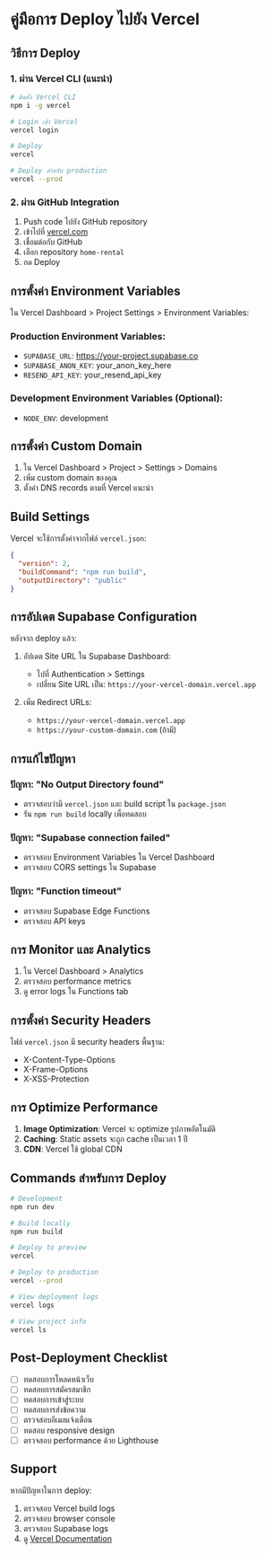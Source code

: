 # คู่มือการ Deploy ไปยัง Vercel

## วิธีการ Deploy

### 1. ผ่าน Vercel CLI (แนะนำ)

```bash
# ติดตั้ง Vercel CLI
npm i -g vercel

# Login เข้า Vercel
vercel login

# Deploy
vercel

# Deploy สำหรับ production
vercel --prod
```

### 2. ผ่าน GitHub Integration

1. Push code ไปยัง GitHub repository
2. เข้าไปที่ [vercel.com](https://vercel.com)
3. เชื่อมต่อกับ GitHub
4. เลือก repository `home-rental`
5. กด Deploy

## การตั้งค่า Environment Variables

ใน Vercel Dashboard > Project Settings > Environment Variables:

### Production Environment Variables:
- `SUPABASE_URL`: https://your-project.supabase.co
- `SUPABASE_ANON_KEY`: your_anon_key_here
- `RESEND_API_KEY`: your_resend_api_key

### Development Environment Variables (Optional):
- `NODE_ENV`: development

## การตั้งค่า Custom Domain

1. ใน Vercel Dashboard > Project > Settings > Domains
2. เพิ่ม custom domain ของคุณ
3. ตั้งค่า DNS records ตามที่ Vercel แนะนำ

## Build Settings

Vercel จะใช้การตั้งค่าจากไฟล์ `vercel.json`:

```json
{
  "version": 2,
  "buildCommand": "npm run build",
  "outputDirectory": "public"
}
```

## การอัปเดต Supabase Configuration

หลังจาก deploy แล้ว:

1. อัปเดต Site URL ใน Supabase Dashboard:
   - ไปที่ Authentication > Settings
   - เปลี่ยน Site URL เป็น: `https://your-vercel-domain.vercel.app`

2. เพิ่ม Redirect URLs:
   - `https://your-vercel-domain.vercel.app`
   - `https://your-custom-domain.com` (ถ้ามี)

## การแก้ไขปัญหา

### ปัญหา: "No Output Directory found"
- ตรวจสอบว่ามี `vercel.json` และ build script ใน `package.json`
- รัน `npm run build` locally เพื่อทดสอบ

### ปัญหา: "Supabase connection failed"
- ตรวจสอบ Environment Variables ใน Vercel Dashboard
- ตรวจสอบ CORS settings ใน Supabase

### ปัญหา: "Function timeout"
- ตรวจสอบ Supabase Edge Functions
- ตรวจสอบ API keys

## การ Monitor และ Analytics

1. ใน Vercel Dashboard > Analytics
2. ตรวจสอบ performance metrics
3. ดู error logs ใน Functions tab

## การตั้งค่า Security Headers

ไฟล์ `vercel.json` มี security headers พื้นฐาน:
- X-Content-Type-Options
- X-Frame-Options  
- X-XSS-Protection

## การ Optimize Performance

1. **Image Optimization**: Vercel จะ optimize รูปภาพอัตโนมัติ
2. **Caching**: Static assets จะถูก cache เป็นเวลา 1 ปี
3. **CDN**: Vercel ใช้ global CDN

## Commands สำหรับการ Deploy

```bash
# Development
npm run dev

# Build locally
npm run build

# Deploy to preview
vercel

# Deploy to production
vercel --prod

# View deployment logs
vercel logs

# View project info
vercel ls
```

## Post-Deployment Checklist

- [ ] ทดสอบการโหลดหน้าเว็บ
- [ ] ทดสอบการสมัครสมาชิก
- [ ] ทดสอบการเข้าสู่ระบบ
- [ ] ทดสอบการส่งข้อความ
- [ ] ตรวจสอบอีเมลแจ้งเตือน
- [ ] ทดสอบ responsive design
- [ ] ตรวจสอบ performance ด้วย Lighthouse

## Support

หากมีปัญหาในการ deploy:
1. ตรวจสอบ Vercel build logs
2. ตรวจสอบ browser console
3. ตรวจสอบ Supabase logs
4. ดู [Vercel Documentation](https://vercel.com/docs)
